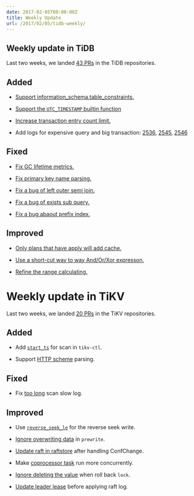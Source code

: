```yaml
---
date: 2017-02-05T00:00:00Z
title: Weekly Update
url: /2017/02/05/tidb-weekly/
---
```


## Weekly update in TiDB

Last two weeks, we landed [43 PRs](https://github.com/pingcap/tidb/pulls?utf8=%E2%9C%93&q=is%3Apr%20is%3Amerged%20merged%3A2017-01-23..2017-02-05%20) in the TiDB repositories.

## Added

* [Support information_schema.table_constraints.](https://github.com/pingcap/tidb/pull/2586)

* [Support the `UTC_TIMESTAMP` builtin function](https://github.com/pingcap/tidb/pull/2592)

* [Increase transaction entry count limit.](https://github.com/pingcap/tidb/pull/2537)

* Add logs for expensive query and big transaction: [2536](https://github.com/pingcap/tidb/pull/2536), [2545](https://github.com/pingcap/tidb/pull/2545), [2546](https://github.com/pingcap/tidb/pull/2546)

## Fixed

* [Fix GC lifetime metrics.](https://github.com/pingcap/tidb/pull/2587)

* [Fix primary key name parsing.](https://github.com/pingcap/tidb/pull/2582)

* [Fix a bug of left outer semi join.](https://github.com/pingcap/tidb/pull/2573)

* [Fix a bug of exists sub query.](https://github.com/pingcap/tidb/pull/2549)

* [Fix a bug abaout prefix index.](https://github.com/pingcap/tidb/pull/2445)

## Improved

* [Only plans that have apply will add cache.](https://github.com/pingcap/tidb/pull/2564)

* [Use a short-cut way to way And/Or/Xor expresson.](https://github.com/pingcap/tidb/pull/2561)

* [Refine the range calculating.](https://github.com/pingcap/tidb/pull/2534)

# Weekly update in TiKV

Last two weeks, we landed [20 PRs](https://github.com/search?utf8=%E2%9C%93&q=repo%3Apingcap%2Ftikv+repo%3Apingcap%2Fpd+is%3Apr+is%3Amerged+merged%3A2017-01-22..2017-02-04&type=Issues&ref=searchresults) in the TiKV repositories.

## Added

+ Add [`start_ts`](https://github.com/pingcap/tikv/pull/1511) for scan in `tikv-ctl`.

+ Support [HTTP scheme](https://github.com/pingcap/tikv/pull/1543) parsing.

## Fixed

+ Fix [too long](https://github.com/pingcap/tikv/pull/1566) scan slow log.

## Improved

+ Use [`reverse_seek_le`](https://github.com/pingcap/tikv/pull/1498) for the reverse seek write.

+ [Ignore overwriting data](https://github.com/pingcap/tikv/pull/1500) in `prewrite`.

+ [Update raft in raftstore](https://github.com/pingcap/tikv/pull/1540) after handling ConfChange.

+ Make [coprocessor task](https://github.com/pingcap/tikv/pull/1551) run more concurrently.

+ [Ignore deleting the value](https://github.com/pingcap/tikv/pull/1553) when roll back `lock`.

+ [Update leader lease](https://github.com/pingcap/tikv/pull/1560) before applying raft log.
